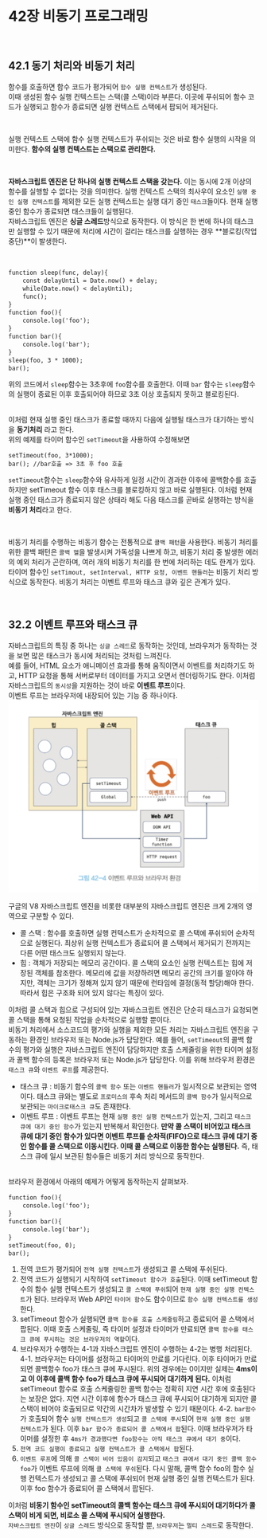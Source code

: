 # 42장 비동기 프로그래밍

<br/>

## 42.1 동기 처리와 비동기 처리

함수를 호출하면 함수 코드가 평가되어 `함수 실행 컨텍스트`가 생성된다.  
이때 생성된 함수 실행 컨텍스트는 스택(콜 스택)이라 부른다. 이곳에 푸쉬되어 함수 코드가 실행되고 함수가 종료되면 실행 컨텍스트 스택에서 팝되어 제거된다.

<br/>

실행 컨텍스트 스택에 함수 실행 컨텍스트가 푸쉬되는 것은 바로 함수 실행의 시작을 의미한다. **함수의 실행 컨텍스트는 스택으로 관리한다.**

<br/>

**자바스크립트 엔진은 단 하나의 실행 컨텍스트 스택을 갖는다.** 이는 동시에 2개 이상의 함수를 실행할 수 없다는 것을 의미한다. 실행 컨텍스트 스택의 최사우이 요소인 `실행 중인 실행 컨텍스트`를 제외한 모든 실행 컨텍스트는 실행 대기 중인 `태스크`들이다. 현재 실행 중인 함수가 종료되면 태스크들이 실행된다.  
자바스크립트 엔진은 **싱글 스레드**방식으로 동작한다. 이 방식은 한 번에 하나의 태스크만 실행할 수 있기 때문에 처리에 시간이 걸리는 태스크를 실행하는 경우 **블로킹(작업중단)**이 발생한다.

<br/>

```
function sleep(func, delay){
    const delayUntil = Date.now() + delay;
    while(Date.now() < delayUntil);
    func();
}
function foo(){
    console.log('foo');
}
function bar(){
    console.log('bar');
}
sleep(foo, 3 * 1000);
bar();
```

위의 코드에서 `sleep`함수는 3초후에 `foo`함수를 호출한다. 이때 `bar` 함수는 `sleep`함수의 실행이 종료된 이후 호출되어야 하므로 3초 이상 호출되지 못하고 블로킹된다.  
<br/>

이처럼 현재 실행 중인 태스크가 종료할 때까지 다음에 실행될 태스크가 대기하는 방식을 **동기처리** 라고 한다.  
위의 예제를 타이머 함수인 `setTimeout`을 사용하여 수정해보면

```
setTimeout(foo, 3*1000);
bar(); //bar호출 => 3초 후 foo 호출
```

`setTimeout`함수는 `sleep`함수와 유사하게 일정 시간이 경과한 이후에 콜백함수를 호출하지만 setTimeout 함수 이후 태스크를 블로킹하지 않고 바로 실행된다. 이처럼 현재 실행 중인 태스크가 종료되지 않은 상태라 해도 다음 태스크를 곧바로 실행하는 방식을 **비동기 처리**라고 한다.

<br/>

비동기 처리를 수행하는 비동기 함수는 전통적으로 `콜백 패턴`을 사용한다. 비동기 처리를 위한 콜백 패턴은 `콜백 헬`을 발생시켜 가독성을 나쁘게 하고, 비동기 처리 중 발생한 에러의 예외 처리가 곤란하며, 여러 개의 비동기 처리를 한 번에 처리하는 데도 한계가 있다.  
타이머 함수인 `setTimout, setInterval, HTTP 요청, 이벤트 핸들러`는 비동기 처리 방식으로 동작한다. 비동기 처리는 이벤트 루프와 태스크 큐와 깊은 관계가 있다.

<br/>

## 32.2 이벤트 루프와 태스크 큐

자바스크립트의 특징 중 하나는 `싱글 스레드`로 동작하는 것인데, 브라우저가 동작하는 것을 보면 많은 태스크가 동시에 처리되는 것처럼 느껴진다.  
예를 들어, HTML 요소가 애니메이션 효과를 통해 움직이면서 이벤트를 처리하기도 하고, HTTP 요청을 통해 서버로부터 데이터를 가지고 오면서 렌더링하기도 한다. 이처럼 자바스크립트의 `동시성`을 지원하는 것이 바로 **이벤트 루프**이다.  
이벤트 루프는 브라우저에 내장되어 있는 기능 중 하나이다.  
<img src="이벤트루프와브라우저환경.png">

구글의 V8 자바스크립트 엔진을 비롯한 대부분의 자바스크립트 엔진은 크게 2개의 영역으로 구분할 수 있다.

- 콜 스택 : 함수를 호출하면 실행 컨텍스트가 순차적으로 콜 스택에 푸쉬되어 순차적으로 실행된다. 최상위 실행 컨텍스트가 종료되어 콜 스택에서 제거되기 전까지는 다른 어떤 태스크도 실행되지 않는다.
- 힙 : 객체가 저장되는 메모리 공간이다. 콜 스택의 요소인 실행 컨텍스트는 힙에 저장된 객체를 참조한다. 메모리에 값을 저장하려면 메모리 공간의 크기를 알아야 하지만, 객체는 크기가 정해져 있지 않기 때문에 런타임에 결정(동적 할당)해야 한다. 따라서 힙은 구조화 되어 있지 않다는 특징이 있다.

이처럼 콜 스택과 힙으로 구성되어 있는 자바스크립트 엔진은 단순히 태스크가 요청되면 콜 스택을 통해 요청된 작업을 순차적으로 실행할 뿐이다.  
비동기 처리에서 소스코드의 평가와 실행을 제외한 모든 처리는 자바스크립트 엔진을 구동하는 환경인 브라우저 또는 Node.js가 담당한다. 예를 들어, `setTimeout`의 콜백 함수의 평가와 실행은 자바스크립트 엔진이 담당하지만 호출 스케줄링을 위한 타이머 설정과 콜백 함수의 등록은 브라우저 또는 Node.js가 담당한다. 이를 위해 브라우저 환경은 `태스크 큐`와 `이벤트 루프`를 제공한다.

- 태스크 큐 : 비동기 함수의 `콜백 함수` 또는 `이벤트 핸들러`가 일시적으로 보관되는 영역이다. 태스크 큐와는 별도로 `프로미스의` 후속 처리 메서드의 `콜백 함수`가 일시적으로 보관되는 `마이크로태스크 큐`도 존재한다.
- 이벤트 루프 : 이벤트 루프는 현재 `실행 중인 실행 컨텍스트`가 있는지, 그리고 `태스크 큐에 대기 중인 함수`가 있는지 반복해서 확인한다. **만약 콜 스택이 비어있고 태스크 큐에 대기 중인 함수가 있다면 이벤트 루프틑 순차적(FIFO)으로 태스크 큐에 대기 중인 함수를 콜 스택으로 이동시킨다. 이때 콜 스택으로 이동한 함수는 실행된다.** 즉, 태스크 큐에 일시 보관된 함수들은 비동기 처리 방식으로 동작한다.

<br/>
브라우저 환경에서 아래의 예제가 어떻게 동작하는지 살펴보자.

```
function foo(){
    console.log('foo');
}
function bar(){
    console.log('bar');
}
setTimeout(foo, 0);
bar();
```

1. 전역 코드가 평가되어 `전역 실행 컨텍스트`가 생성되고 콜 스택에 푸쉬된다.
2. 전역 코드가 실행되기 시작하여 `setTimeout 함수가 호출`된다. 이때 setTimeout 함수의 함수 실행 컨텍스트가 생성되고 `콜 스택에 푸쉬`되어 `현재 실행 중인 실행 컨텍스트`가 된다. 브라우저 Web API인 `타이머 함수`도 함수이므로 `함수 실행 컨텍스트를 생성`한다.
3. setTimeout 함수가 실행되면 `콜백 함수를 호출 스케줄링`하고 종료되어 콜 스택에서 팝된다. 이때 호출 스케줄링, 즉 타이머 설정과 타이머가 만료되면 `콜백 함수를 태스크 큐에 푸시하는 것은 브라우저의 역할`이다.
4. 브라우저가 수행하는 4-1과 자바스크립트 엔진이 수행하는 4-2는 병행 처리된다.  
   4-1. 브라우저는 타이머를 설정하고 타이머의 만료를 기다린다. 이후 타이머가 만료되면 콜백함수 foo가 태스크 큐에 푸시된다. 위의 경우에는 0이지만 실제는 **4ms이고 이 이후에 콜백 함수 foo가 태스크 큐에 푸시되어 대기하게 된다.** 이처럼 setTimeout 함수로 호출 스케줄링한 콜백 함수는 정확히 지연 시간 후에 호출된다는 보장은 없다. 지연 시간 이후에 함수가 태스크 큐에 푸시되어 대기하게 되지만 콜 스택이 비어야 호출되므로 약간의 시간차가 발생할 수 있기 때문이다.
   4-2. `bar함수`가 호출되어 함수 `실행 컨텍스트가 생성`되고 `콜 스택에 푸시`되어 `현재 실행 중인 실행 컨텍스트`가 된다. 이후 `bar 함수가 종료되어 콜 스택에서 팝`된다. 이때 브라우저가 타이머를 설정한 후 `4ms가 경과했다면 foo함수는 아직 태스크 큐에서 대기 중`이다.
5. `전역 코드 실행이 종료되고 실행 컨텍스트가 콜 스택에서 팝`된다.
6. `이벤트 루프`에 의해 `콜 스택이 비어 있음이 감지`되고 `태스크 큐에서 대기 중인 콜백 함수 foo`가 이벤트 루프에 의해 `콜 스택에 푸쉬`된다. 다시 말해, 콜백 함수 foo의 함수 실행 컨텍스트가 생성되고 콜 스택에 푸쉬되어 현재 실행 중인 실행 컨텍스트가 된다. 이후 foo 함수가 종료되어 콜 스택에서 팝된다.

이처럼 **비동기 함수인 setTimeout의 콜백 함수는 태스크 큐에 푸시되어 대기하다가 콜 스택이 비게 되면, 비로소 콜 스택에 푸시되어 실행한다.**  
`자바스크립트 엔진`이 `싱글 스레`드 방식으로 동작할 뿐, `브라우저`는 `멀티 스레드`로 동작한다.
